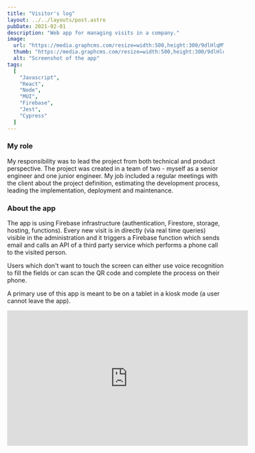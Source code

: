 ```yaml
---
title: "Visitor's log"
layout: ../../layouts/post.astro
pubDate: 2021-02-01
description: "Web app for managing visits in a company."
image:
  url: "https://media.graphcms.com/resize=width:500,height:300/9dlHlqMYSfiJCVv9Or1Y"
  thumb: "https://media.graphcms.com/resize=width:500,height:300/9dlHlqMYSfiJCVv9Or1Y"
  alt: "Screenshot of the app"
tags:
  [
    "Javascript",
    "React",
    "Node",
    "MUI",
    "Firebase",
    "Jest",
    "Cypress"
  ]
---
```

### My role

My responsibility was to lead the project from both technical and product perspective. The project was created in a team of two - myself as a senior engineer and one junior engineer. My job included a regular meetings with the client about the project definition, estimating the development process, leading the implementation, deployment and maintenance.

### About the app
The app is using Firebase infrastructure (authentication, Firestore, storage, hosting, functions). Every new visit is in directly (via real time queries) visible in the administration and it triggers a Firebase function which sends email and calls an API of a third party service which performs a phone call to the visited person.

Users which don't want to touch the screen can either use voice recognition to fill the fields or can scan the QR code and complete the process on their phone.

A primary use of this app is meant to be on a tablet in a kiosk mode (a user cannot leave the app).

<iframe width="560" height="315" src="https://www.youtube.com/embed/jIQO02Oh-0Q?si=R8AcuMbGnJ6BoF39" title="YouTube video player" frameborder="0" allow="accelerometer; autoplay; clipboard-write; encrypted-media; gyroscope; picture-in-picture; web-share" allowfullscreen></iframe>
